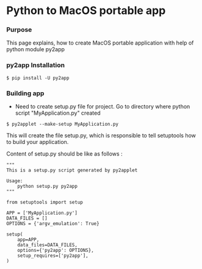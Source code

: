 # Python to MacOS portable app
### Purpose
This page explains, how to create MacOS portable application with help of python module py2app

### py2app Installation

```
$ pip install -U py2app
```
### Building app
* Need to create setup.py file for project. Go to directory where python script "MyApplication.py" created
```
$ py2applet --make-setup MyApplication.py
```
This will create the file setup.py, which is responsible to tell setuptools how to build your application.

Content of setup.py should be like as follows :

```
"""
This is a setup.py script generated by py2applet
 
Usage:
    python setup.py py2app
"""
 
from setuptools import setup
 
APP = ['MyApplication.py']
DATA_FILES = []
OPTIONS = {'argv_emulation': True}
 
setup(
    app=APP,
    data_files=DATA_FILES,
    options={'py2app': OPTIONS},
    setup_requires=['py2app'],
)
```
